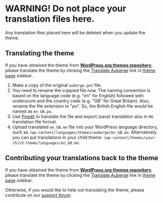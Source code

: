 # WARNING! Do not place your translation files here.

Any translation files placed here will be deleted when you update the theme.

## Translating the theme

If you have obtained the theme from **[WordPress.org themes repository](https://wordpress.org/themes/author/webmandesign/)**, please translate the theme by clicking the [Translate Auberge](https://translate.wordpress.org/projects/wp-themes/auberge) link in [theme page](https://wordpress.org/themes/auberge/) sidebar.

1. Make a copy of the original `auberge.pot` file.
2. You need to rename the coppied file now. The naming convention is based on the language code (e.g. "en" for English) followed with underscore and the country code (e.g. "GB" for Great Britain). Also, rename the file extension to "po". So, the British English file would be named as `en_GB.po`.
3. Use [Poedit](http://www.poedit.net/) to translate the file and export (save) translation also in `MO` translation file format.
4. Upload translated `en_GB.mo` file into your WordPress language directory, such as `/wp-content/languages/themes/auberge/en_GB.mo`. Alternatively you can put translations in your child theme: `/wp-content/themes/your-child-theme/languages/en_GB.mo`.

## Contributing your translations back to the theme

If you have obtained the theme from **[WordPress.org themes repository](https://wordpress.org/themes/author/webmandesign/)**, please translate the theme by clicking the [Translate Auberge](https://translate.wordpress.org/projects/wp-themes/auberge) link in [theme page](https://wordpress.org/themes/auberge/) sidebar.

Otherwise, if you would like to help out translating the theme, please contribute on our [support forum](http://support.webmandesign.eu/).
